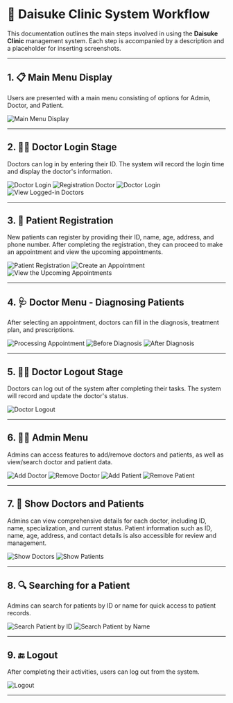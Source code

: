 # 🏥 Daisuke Clinic System Workflow

This documentation outlines the main steps involved in using the **Daisuke Clinic** management system. Each step is accompanied by a description and a placeholder for inserting screenshots.

---

## 1. 📋 Main Menu Display

Users are presented with a main menu consisting of options for Admin, Doctor, and Patient.

![Main Menu Display](assets/images/images/main_menu.png)

---

## 2. 👨‍⚕️ Doctor Login Stage

Doctors can log in by entering their ID. The system will record the login time and display the doctor's information.

![Doctor Login](images/login_doctor1.png)
![Registration Doctor](images/Registration_doctor.png)
![Doctor Login](images/login_doctor2.png)
![View Logged-in Doctors](images/logged_in_doctors.png)

---
## 3. 👥 Patient Registration

New patients can register by providing their ID, name, age, address, and phone number. After completing the registration, they can proceed to make an appointment and view the upcoming appointments.

![Patient Registration](images/patient_registration.png)
![Create an Appointment](images/patient_create_aappointment.png)
![View the Upcoming Appointments](images/upcoming_appointments.png)

---

## 4. 🩺 Doctor Menu - Diagnosing Patients

After selecting an appointment, doctors can fill in the diagnosis, treatment plan, and prescriptions.

![Processing Appointment](images/process_appoinment.png)
![Before Diagnosis](images/show_diagnosis1.png)
![After Diagnosis](images/show_diagnosis2.png)

---

## 5. 👨‍⚕️ Doctor Logout Stage

Doctors can log out of the system after completing their tasks. The system will record and update the doctor's status.

![Doctor Logout](images/logout_doctor.png)

---

## 6. 🧑‍💼 Admin Menu

Admins can access features to add/remove doctors and patients, as well as view/search doctor and patient data.

![Add Doctor](images/admin_add_doctor.png)
![Remove Doctor](images/admin_remove_doctor.png)
![Add Patient](images/admin_add_patient.png)
![Remove Patient](images/admin_remove_patient.png)

---

## 7. 📝 Show Doctors and Patients
Admins can view comprehensive details for each doctor, including ID, name, specialization, and current status. Patient information such as ID, name, age, address, and contact details is also accessible for review and management.

![Show Doctors](images/show_doctor.png)
![Show Patients](images/patient_lists.png)

---

## 8. 🔍 Searching for a Patient

Admins can search for patients by ID or name for quick access to patient records.

![Search Patient by ID](images/search_ID.png)
![Search Patient by Name](images/search_name.png)

---

## 9. 🔚 Logout

After completing their activities, users can log out from the system.

![Logout](images/exit_program.png)

---
